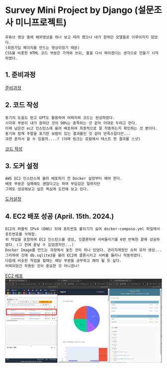 # Survey Mini Project by Django (설문조사 미니프로젝트)
```
유튜브 영상 중에 해외영상을 하나 보고 따라 했으나 내가 원하던 모델들로 이루어지지 않았다.
(회원가입 페이지를 만드는 영상이었기 때문)
CSS를 비롯한 HTML 코드 부분은 가져와 쓰되, 틀을 다시 짜야겠다는 생각으로 만들기 시작하였다.
```
## 1. 준비과정
[준비과정](readme/01.md)

## 2. 코드 작성
```
동기의 도움도 받고 GPT도 활용하여 어찌저찌 코드는 완성하였다.
시각화 부분이 내가 원하던 것의 90%는 충족하는 것 같아 이대로 두려고 한다.
이제 남은건 ec2 인스턴스에 올려 배포하여 최종적으로 잘 작동하는지 확인하는 것 뿐이다.
동기와 함께 주말을 포기한 보람이 있는 결과물인 것 같아 만족스럽다만...
과연 혼자서 할 수 있을까....? (아래 링크는 로컬에서 테스트 한 결과물 스샷)
```
[코드 작성](readme/02.md)

## 3. 도커 설정
```
AWS EC2 인스턴스에 올려 배포하기 전 Docker 설정부터 해야 한다.
배포 부분은 실패해도 괜찮다고는 하여 부담감은 덜하지만
그래도 성공해보고 싶은 욕심에 도전해 보고 있다.
```
[도커설정](readme/03.md)

## 4. EC2 배포 성공 (April. 15th. 2024.)
```
EC2의 퍼블릭 IPv4 (DNS) 뒤에 포트번호 붙이기가 싫어 docker-compose.yml 파일에서 포트번호를 삭제함.
위 작업을 포함하여 EC2 인스턴스를 생성, 깃클론하여 서버돌리기를 6번 반복한 끝에 성공하였다. (그 전에 끝날 수 있었겠지만...)
Docker Image를 만드는 과정에서 놓친 것이 하나 있었다. 관리자계정인 슈퍼 유저 생성...
그리하여 깃에 db.sqlite3을 올려 EC2에 클론시키고 서버를 돌리니 작동하였다.
다음에 비슷한 작업을 할때는 해당 부분을 공부하고 해야 될 듯 싶다.
어찌되었건 작동된 것이 중요한 것 아니겠나!
```
[EC2 배포](readme/04.md)
![최종결과](https://github.com/kyoorochi/OSStudy/blob/035e7cea70803cbd4c6881c35a603729cbd14a98/05-Day5/images/240415final.jpg)